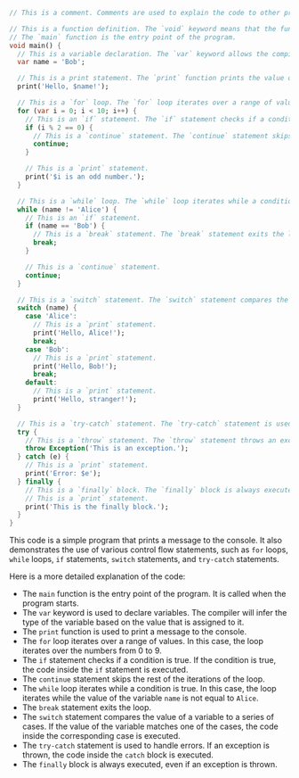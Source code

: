 ```dart
// This is a comment. Comments are used to explain the code to other programmers.

// This is a function definition. The `void` keyword means that the function doesn't return anything.
// The `main` function is the entry point of the program.
void main() {
  // This is a variable declaration. The `var` keyword allows the compiler to infer the type of the variable.
  var name = 'Bob';

  // This is a print statement. The `print` function prints the value of the expression passed to it.
  print('Hello, $name!');

  // This is a `for` loop. The `for` loop iterates over a range of values.
  for (var i = 0; i < 10; i++) {
    // This is an `if` statement. The `if` statement checks if a condition is true.
    if (i % 2 == 0) {
      // This is a `continue` statement. The `continue` statement skips the rest of the iterations of the loop.
      continue;
    }

    // This is a `print` statement.
    print('$i is an odd number.');
  }

  // This is a `while` loop. The `while` loop iterates while a condition is true.
  while (name != 'Alice') {
    // This is an `if` statement.
    if (name == 'Bob') {
      // This is a `break` statement. The `break` statement exits the loop.
      break;
    }

    // This is a `continue` statement.
    continue;
  }

  // This is a `switch` statement. The `switch` statement compares the value of a variable to a series of cases.
  switch (name) {
    case 'Alice':
      // This is a `print` statement.
      print('Hello, Alice!');
      break;
    case 'Bob':
      // This is a `print` statement.
      print('Hello, Bob!');
      break;
    default:
      // This is a `print` statement.
      print('Hello, stranger!');
  }

  // This is a `try-catch` statement. The `try-catch` statement is used to handle errors.
  try {
    // This is a `throw` statement. The `throw` statement throws an exception.
    throw Exception('This is an exception.');
  } catch (e) {
    // This is a `print` statement.
    print('Error: $e');
  } finally {
    // This is a `finally` block. The `finally` block is always executed, even if an exception is thrown.
    // This is a `print` statement.
    print('This is the finally block.');
  }
}
```

This code is a simple program that prints a message to the console. It also demonstrates the use of various control flow statements, such as `for` loops, `while` loops, `if` statements, `switch` statements, and `try-catch` statements.

Here is a more detailed explanation of the code:

* The `main` function is the entry point of the program. It is called when the program starts.
* The `var` keyword is used to declare variables. The compiler will infer the type of the variable based on the value that is assigned to it.
* The `print` function is used to print a message to the console.
* The `for` loop iterates over a range of values. In this case, the loop iterates over the numbers from 0 to 9.
* The `if` statement checks if a condition is true. If the condition is true, the code inside the `if` statement is executed.
* The `continue` statement skips the rest of the iterations of the loop.
* The `while` loop iterates while a condition is true. In this case, the loop iterates while the value of the variable `name` is not equal to `Alice`.
* The `break` statement exits the loop.
* The `switch` statement compares the value of a variable to a series of cases. If the value of the variable matches one of the cases, the code inside the corresponding case is executed.
* The `try-catch` statement is used to handle errors. If an exception is thrown, the code inside the `catch` block is executed.
* The `finally` block is always executed, even if an exception is thrown.